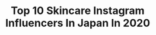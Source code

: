 ---
title: Top 10 Skincare Instagram Influencers In Japan In 2020
description: >-
  Find top skincare Instagram influencers in Japan in 2020. Most popular hashtags: #ootd #skincare #pr #fashion.
platform: Instagram
hits: 173
text_top: Identify the top-rated Instagram profiles on inBeat.
text_bottom: inBeat aggregates 173 Instagram influencers like this in Japan for you to collaborate.
profiles:
  - username: "cherish.jp"
    fullname: >-
      𝙲𝚑𝚎𝚛𝚒𝚜𝚑🍒ちぇりぐらむ
    bio: >-
      𝙺𝚢𝚘𝚝𝚘 𝙾𝚜𝚊𝚔𝚊 ❄️ 見つけてくれてありがとう💕💫 #Foodie #Travel #Fashion #Skincare #大阪グルメ コスメブーム💄✨
    location: "Japan"
    followers: 26705
    engagement: 383
    commentsToLikes: 0.024724
    id: ck9webdv2jj4o0j78nmifa82o
    verified: false
    hashtags: "#biwakocity, #osakagourmet, #biwako, #chita"
  - username: "exclusivebby1"
    fullname: >-
      Ebby Cassidy ✈️ 🇦🇪  🇿🇦 🇬🇭
    bio: >-
      ❤️ ALL 145k FOLLOWERS 🌸SKINCARE THERAPIST🌸 🌸2nd Page @exclusivebby2 🌸 🌸Founder👇 @ebbys_hairs @ebbyoutfits @ebbylogistics @ebbysglowskincare
    location: "Japan"
    followers: 145120
    engagement: 102
    commentsToLikes: 0.028727
    id: ck8t652w2c8l70j78gqzvvxlf
    verified: false
    hashtags: "#endsars, #endpolicebrutality, #endsarsbrutality, #endbadgovernanceinnigeria"
  - username: "daianaanghel"
    fullname: >-
      DAIANA Anghel
    bio: >-
      • Communication & Brand Strategy • Skincare Advisor • Elle New Media Awards 2020 winner 🏆- Beauty & Health
    location: "Japan"
    followers: 191958
    engagement: 378
    commentsToLikes: 0.005117
    id: ck5bzyq7ss3jf0i110q4wly88
    verified: false
    hashtags: "#daianaxmissgrey, #ad, #daianaxmoogu, #goldjewelry"
  - username: "beautyblog_tokyo"
    fullname: >-
      Julia • ユリア🌎
    bio: >-
      Beauty | Skincare | Lifestyle Creator of #beautybattlepost PR/Collab: DM or 📧 email 📫 🇺🇸🇯🇵 Discount codes↓
    location: "Japan"
    followers: 7026
    engagement: 647
    commentsToLikes: 0.635971
    id: ckaoz5bqkkfqu0i78q0xx239p
    verified: false
    hashtags: "#tomfordmakeup, #mondayminis, #dyptique, #tomfordlipstick"
  - username: "mm_mimosa"
    fullname: >-
      Kitty N.
    bio: >-
      ♡👜👠💄lover ♡live in 🇯🇵 ♡Beauty & Skincare & Bag ♡ ♡Cosmetics is my passion ♡Thank you for all followers ♡ Please credit if uses my photo #mmmimosa
    location: "Japan"
    followers: 43659
    engagement: 387
    commentsToLikes: 0.011392
    id: ck14ii7yzfj530i19h3x2xfos
    verified: false
    hashtags: "#luxurymakeup, #cocochanel, #chanelcosmetic, #chanelcosmetics"
  - username: "seikamama7"
    fullname: >-
      sei
    bio: >-
      基本ノーファンデ⭐︎ 乾燥肌、夏場は混合肌。生活バランスで敏感肌 2kids mama / skincare / Inner beauty diet / fashion / make . . アンバサダー数社　@aqua_organic 人気コーデ⇒ @woomy.me おすすめ👇
    location: "Japan"
    followers: 10831
    engagement: 328
    commentsToLikes: 0.027434
    id: ckaorjedrnhx50i78448f6yp1
    verified: false
    hashtags: "#monipla, #magico, #cocone, #gastonluga"
  - username: "im_5868"
    fullname: >-
      マイ
    bio: >-
      92 fashion / makeup / skincare
    location: "Japan"
    followers: 140871
    engagement: 153
    commentsToLikes: 0.003258
    id: ck5zr8bdfw3hj0i14rryuempu
    verified: false
    hashtags: "#leinwande"
  - username: "_eiymajalil"
    fullname: >-
      Eiyma Jalil
    bio: >-
      ▪️Founder of GIM Cosmetic and @hauscosmetics ▪️Expert in developing makeup and skincare formulation
    location: "Japan"
    followers: 27015
    engagement: 72
    commentsToLikes: 0.000000
    id: ck0w6r1cc9vvp0i19v9uponcj
    verified: false
    hashtags: ""
  - username: "eri_t28"
    fullname: >-
      Eri Takakura   高倉 絵理
    bio: >-
      TRAVEL / BEAUTY / FASHION 1977 / based in Tokyo, JAPAN BYRON @byron_t28 FiNCアンバサダー @finc_app
    location: "Japan"
    followers: 171133
    engagement: 144
    commentsToLikes: 0.042692
    id: ck6ugl5kf3obs0j71ffwwh3t3
    verified: false
    hashtags: "#chihuahua, #chihuahualife, #chihuahuastagram, #hotelstay"
  - username: "hiromi.tanaka.japan"
    fullname: >-
      田中浩実❤︎Hiromi  Tanaka
    bio: >-
      美容💄ファッション👗旅行✈️犬🐶横浜🛳 168㎝ 大学1ᵕ̈母 👑Mrs.Universe 2018 👑Mrs.Tourism Queen Int 2018 👑Mrs.Asia Int 2016 👑横浜スカーフ親善大使 2013 @revolsoffice専属モデル 📺インターネットTV MC
    location: "Japan"
    followers: 69912
    engagement: 259
    commentsToLikes: 0.042877
    id: ck5zzwmslcjod0i14i2genz99
    verified: false
    hashtags: "#beautycare, #zozotown, #outfit, #30"
---
